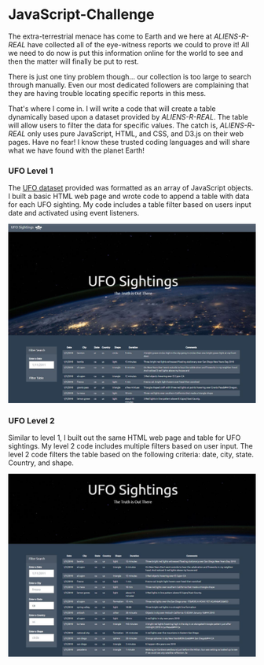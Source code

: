 # JavaScript-Challenge

The extra-terrestrial menace has come to Earth and we here at *ALIENS-R-REAL* have collected all of the eye-witness reports we could to prove it! All we need to do now is put this information online for the world to see and then the matter will finally be put to rest.

There is just one tiny problem though... our collection is too large to search through manually. Even our most dedicated followers are complaining that they are having trouble locating specific reports in this mess.

That's where I come in. I will write a code that will create a table dynamically based upon a dataset provided by *ALIENS-R-REAL*. The table will allow users to filter the data for specific values. The catch is, *ALIENS-R-REAL* only uses pure JavaScript, HTML, and CSS, and D3.js on their web pages. Have no fear! I know these trusted coding languages and will share what we have found with the planet Earth! 

### UFO Level 1 
The [UFO dataset]( UFO-level-1/static/js/data.js) provided was formatted as an array of JavaScript objects. I built a basic HTML web page and wrote code to append a table with data for each UFO sighting. My code includes a table filter based on users input date and activated using event listeners. 

![level1](Images/level1_screenshot.JPG)


### UFO Level 2  
Similar to level 1, I built out the same HTML web page and table for UFO sightings. My level 2 code includes multiple filters based on user input. The level 2 code filters the table based on the following criteria: date, city, state. Country, and shape. 

![level2](Images/level2_screenshot.JPG)
